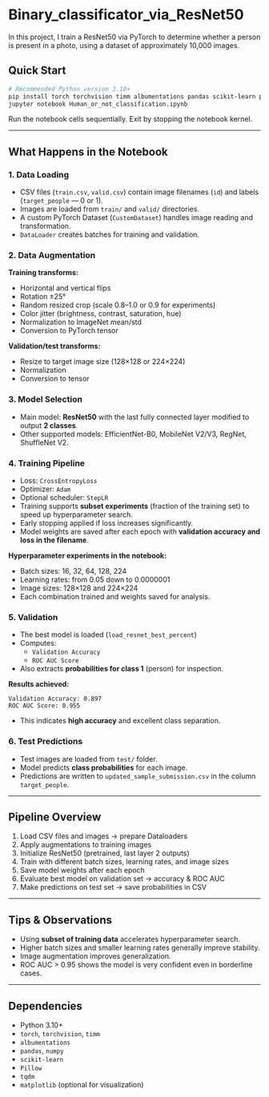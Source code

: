 # Binary_classificator_via_ResNet50
In this project, I train a ResNet50 via PyTorch to determine whether a person is present in a photo, using a dataset of approximately 10,000 images.


## Quick Start
```bash
# Recommended Python version 3.10+
pip install torch torchvision timm albumentations pandas scikit-learn pillow tqdm matplotlib
jupyter notebook Human_or_not_classification.ipynb
```

Run the notebook cells sequentially. Exit by stopping the notebook kernel.

---

## What Happens in the Notebook

### 1. Data Loading
- CSV files (`train.csv`, `valid.csv`) contain image filenames (`id`) and labels (`target_people` — 0 or 1).  
- Images are loaded from `train/` and `valid/` directories.  
- A custom PyTorch Dataset (`CustomDataset`) handles image reading and transformation.  
- `DataLoader` creates batches for training and validation.

### 2. Data Augmentation
**Training transforms:**
- Horizontal and vertical flips  
- Rotation ±25°  
- Random resized crop (scale 0.8–1.0 or 0.9 for experiments)  
- Color jitter (brightness, contrast, saturation, hue)  
- Normalization to ImageNet mean/std  
- Conversion to PyTorch tensor  

**Validation/test transforms:**
- Resize to target image size (128×128 or 224×224)  
- Normalization  
- Conversion to tensor  

### 3. Model Selection
- Main model: **ResNet50** with the last fully connected layer modified to output **2 classes**.  
- Other supported models: EfficientNet-B0, MobileNet V2/V3, RegNet, ShuffleNet V2.  

### 4. Training Pipeline
- Loss: `CrossEntropyLoss`  
- Optimizer: `Adam`  
- Optional scheduler: `StepLR`  
- Training supports **subset experiments** (fraction of the training set) to speed up hyperparameter search.  
- Early stopping applied if loss increases significantly.  
- Model weights are saved after each epoch with **validation accuracy and loss in the filename**.  

**Hyperparameter experiments in the notebook:**
- Batch sizes: 16, 32, 64, 128, 224  
- Learning rates: from 0.05 down to 0.0000001  
- Image sizes: 128×128 and 224×224  
- Each combination trained and weights saved for analysis.

### 5. Validation
- The best model is loaded (`load_resnet_best_percent`)  
- Computes:
  - `Validation Accuracy`  
  - `ROC AUC Score`  
- Also extracts **probabilities for class 1** (person) for inspection.  

**Results achieved:**
```
Validation Accuracy: 0.897
ROC AUC Score: 0.955
```
- This indicates **high accuracy** and excellent class separation.  

### 6. Test Predictions
- Test images are loaded from `test/` folder.  
- Model predicts **class probabilities** for each image.  
- Predictions are written to `updated_sample_submission.csv` in the column `target_people`.

---

## Pipeline Overview
1. Load CSV files and images → prepare Dataloaders  
2. Apply augmentations to training images  
3. Initialize ResNet50 (pretrained, last layer 2 outputs)  
4. Train with different batch sizes, learning rates, and image sizes  
5. Save model weights after each epoch  
6. Evaluate best model on validation set → accuracy & ROC AUC  
7. Make predictions on test set → save probabilities in CSV  

---

## Tips & Observations
- Using **subset of training data** accelerates hyperparameter search.  
- Higher batch sizes and smaller learning rates generally improve stability.  
- Image augmentation improves generalization.  
- ROC AUC > 0.95 shows the model is very confident even in borderline cases.  

---

## Dependencies
- Python 3.10+  
- `torch`, `torchvision`, `timm`  
- `albumentations`  
- `pandas`, `numpy`  
- `scikit-learn`  
- `Pillow`  
- `tqdm`  
- `matplotlib` (optional for visualization)

